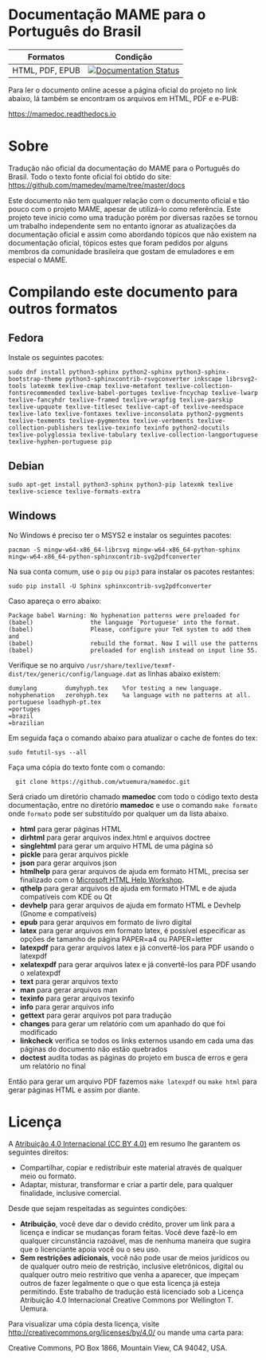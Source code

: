 # Documentação MAME para o Português do Brasil

| Formatos        | Condição           |
| ------------- |:-------------:| 
HTML, PDF, EPUB| [![Documentation Status](https://readthedocs.org/projects/mamedoc/badge/?version=latest)](https://mamedoc.readthedocs.io/pt/latest/?badge=latest)

Para ler o documento online acesse a página oficial do projeto no link
abaixo, lá também se encontram os arquivos em HTML, PDF e e-PUB:

https://mamedoc.readthedocs.io

# Sobre

Tradução não oficial da documentação do MAME para o Português do Brasil.
Todo o texto fonte oficial foi obtido do site:
https://github.com/mamedev/mame/tree/master/docs

Este documento não tem qualquer relação com o documento oficial e tão
pouco com o projeto MAME, apesar de utilizá-lo como referência. Este
projeto teve inicio como uma tradução porém por diversas razões se
tornou um trabalho independente sem no entanto ignorar as atualizações
da documentação oficial e assim como abordando tópicos que não existem
na documentação oficial, tópicos estes que foram pedidos por alguns
membros da comunidade brasileira que gostam de emuladores e em especial
o MAME.

# Compilando este documento para outros formatos

## Fedora

Instale os seguintes pacotes:

```
sudo dnf install python3-sphinx python2-sphinx python3-sphinx-bootstrap-theme python3-sphinxcontrib-rsvgconverter inkscape librsvg2-tools latexmk texlive-cmap texlive-metafont texlive-collection-fontsrecommended texlive-babel-portuges texlive-fncychap texlive-lwarp texlive-fancyhdr texlive-framed texlive-wrapfig texlive-parskip texlive-upquote texlive-titlesec texlive-capt-of texlive-needspace texlive-lato texlive-fontaxes texlive-inconsolata python2-pygments texlive-texments texlive-pygmentex texlive-verbments texlive-collection-publishers texlive-texinfo texinfo python2-docutils texlive-polyglossia texlive-tabulary texlive-collection-langportuguese texlive-hyphen-portuguese pip
```

## Debian

```
sudo apt-get install python3-sphinx python3-pip latexmk texlive texlive-science texlive-formats-extra
```

## Windows

No Windows é preciso ter o MSYS2 e instalar os seguintes pacotes:

```
pacman -S mingw-w64-x86_64-librsvg mingw-w64-x86_64-python-sphinx mingw-w64-x86_64-python-sphinxcontrib-svg2pdfconverter
```

Na sua conta comum, use o `pip` ou `pip3` para instalar os pacotes
restantes:

```
sudo pip install -U Sphinx sphinxcontrib-svg2pdfconverter
```

Caso apareça o erro abaixo:

```
Package babel Warning: No hyphenation patterns were preloaded for
(babel)                the language `Portuguese' into the format.
(babel)                Please, configure your TeX system to add them and
(babel)                rebuild the format. Now I will use the patterns
(babel)                preloaded for english instead on input line 55.
```
Verifique se no arquivo `/usr/share/texlive/texmf-dist/tex/generic/config/language.dat`
as linhas abaixo existem:

```
dumylang        dumyhyph.tex    %for testing a new language.
nohyphenation   zerohyph.tex    %a language with no patterns at all.
portuguese loadhyph-pt.tex
=portuges
=brazil
=brazilian
```

Em seguida faça o comando abaixo para atualizar o cache de fontes do
tex:

```
sudo fmtutil-sys --all
```

Faça uma cópia do texto fonte com o comando:

```
  git clone https://github.com/wtuemura/mamedoc.git
```


Será criado um diretório chamado **mamedoc** com todo o código texto
desta documentação, entre no diretório **mamedoc** e use o comando `make
formato` onde `formato` pode ser substituído por qualquer um da lista
abaixo.

- **html** para gerar páginas HTML
- **dirhtml** para gerar arquivos index.html e arquivos doctree
- **singlehtml** para gerar um arquivo HTML de uma página só
- **pickle** para gerar arquivos pickle
- **json** para gerar arquivos json
- **htmlhelp** para gerar arquivos de ajuda em formato HTML, precisa ser finalizado com o [Microsoft HTML Help Workshop](https://www.microsoft.com/en-us/download/details.aspx?id=21138).
- **qthelp** para gerar arquivos de ajuda em formato HTML e de ajuda compatíveis com KDE ou Qt
- **devhelp** para gerar arquivos de ajuda em formato HTML e Devhelp (Gnome e compatíveis)
- **epub** para gerar arquivos em formato de livro digital
- **latex** para gerar arquivos em formato latex, é possível especificar as opções de tamanho de página PAPER=a4 ou PAPER=letter
- **latexpdf** para gerar arquivos latex e já convertê-los para PDF usando o latexpdf
- **xelatexpdf** para gerar arquivos latex e já convertê-los para PDF usando o xelatexpdf
- **text** para gerar arquivos texto
- **man** para gerar arquivos man
- **texinfo** para gerar arquivos texinfo
- **info** para gerar arquivos info
- **gettext** para gerar arquivos pot para tradução
- **changes** para gerar um relatório com um apanhado do que foi modificado
- **linkcheck** verifica se todos os links externos usando em cada uma das páginas do documento não estão quebrados
- **doctest** audita todas as páginas do projeto em busca de erros e gera um relatório no final

Então para gerar um arquivo PDF fazemos `make latexpdf` ou `make html`
para gerar páginas HTML e assim por diante.

# Licença

A [Atribuição 4.0 Internacional (CC BY 4.0)](https://creativecommons.org/licenses/by/4.0/legalcode.pt) em resumo lhe garantem os seguintes direitos:

- Compartilhar, copiar e redistribuir este material através de qualquer meio ou formato.
- Adaptar, misturar, transformar e criar a partir dele, para qualquer finalidade, inclusive comercial.

Desde que sejam respeitadas as seguintes condições:

- **Atribuição**, você deve dar o devido crédito, prover um link para a
  licença e indicar se mudanças foram feitas. Você deve fazê-lo em
  qualquer circunstância razoável, mas de nenhuma maneira que sugira que
  o licenciante apoia você ou o seu uso.
- **Sem restrições adicionais**, você não pode usar de meios jurídicos
  ou de qualquer outro meio de restrição, inclusive eletrônicos, digital
  ou qualquer outro meio restritivo que venha a aparecer, que impeçam
  outros de fazer legalmente o que o que esta licença já esteja
  permitindo.
Este trabalho de tradução está licenciado sob a Licença Atribuição 4.0
Internacional Creative Commons por Wellington T. Uemura.

Para visualizar uma cópia desta licença, visite http://creativecommons.org/licenses/by/4.0/ ou mande uma carta para:

Creative Commons, PO Box 1866, Mountain View, CA 94042, USA.

